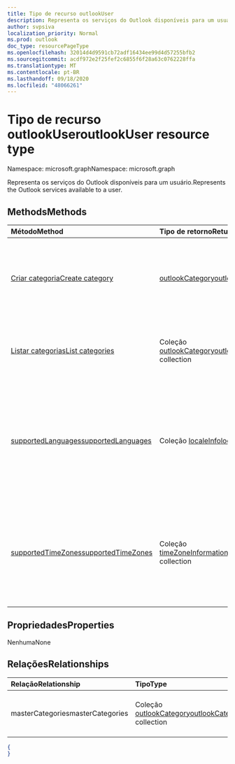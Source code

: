 ```yaml
---
title: Tipo de recurso outlookUser
description: Representa os serviços do Outlook disponíveis para um usuário.
author: svpsiva
localization_priority: Normal
ms.prod: outlook
doc_type: resourcePageType
ms.openlocfilehash: 32014d4d9591cb72adf16434ee99d4d57255bfb2
ms.sourcegitcommit: acdf972e2f25fef2c6855f6f28a63c0762228ffa
ms.translationtype: MT
ms.contentlocale: pt-BR
ms.lasthandoff: 09/18/2020
ms.locfileid: "48066261"
---
```

# <a name="outlookuser-resource-type"></a><span data-ttu-id="a14f9-103">Tipo de recurso outlookUser</span><span class="sxs-lookup"><span data-stu-id="a14f9-103">outlookUser resource type</span></span>

<span data-ttu-id="a14f9-104">Namespace: microsoft.graph</span><span class="sxs-lookup"><span data-stu-id="a14f9-104">Namespace: microsoft.graph</span></span>


<span data-ttu-id="a14f9-105">Representa os serviços do Outlook disponíveis para um usuário.</span><span class="sxs-lookup"><span data-stu-id="a14f9-105">Represents the Outlook services available to a user.</span></span>


## <a name="methods"></a><span data-ttu-id="a14f9-106">Methods</span><span class="sxs-lookup"><span data-stu-id="a14f9-106">Methods</span></span>

| <span data-ttu-id="a14f9-107">Método</span><span class="sxs-lookup"><span data-stu-id="a14f9-107">Method</span></span>           | <span data-ttu-id="a14f9-108">Tipo de retorno</span><span class="sxs-lookup"><span data-stu-id="a14f9-108">Return Type</span></span>    |<span data-ttu-id="a14f9-109">Descrição</span><span class="sxs-lookup"><span data-stu-id="a14f9-109">Description</span></span>|
|:---------------|:--------|:----------|
|[<span data-ttu-id="a14f9-110">Criar categoria</span><span class="sxs-lookup"><span data-stu-id="a14f9-110">Create category</span></span>](../api/outlookuser-post-mastercategories.md) | [<span data-ttu-id="a14f9-111">outlookCategory</span><span class="sxs-lookup"><span data-stu-id="a14f9-111">outlookCategory</span></span>](outlookcategory.md) |<span data-ttu-id="a14f9-112">Cria um objeto **outlookCategory** na lista mestra de categorias do usuário.</span><span class="sxs-lookup"><span data-stu-id="a14f9-112">Create an **outlookCategory** object in the user's master list of categories.</span></span>|
|[<span data-ttu-id="a14f9-113">Listar categorias</span><span class="sxs-lookup"><span data-stu-id="a14f9-113">List categories</span></span>](../api/outlookuser-list-mastercategories.md) | <span data-ttu-id="a14f9-114">Coleção [outlookCategory](outlookcategory.md)</span><span class="sxs-lookup"><span data-stu-id="a14f9-114">[outlookCategory](outlookcategory.md) collection</span></span> |<span data-ttu-id="a14f9-115">Obtém todas as categorias que foram definidas para o usuário.</span><span class="sxs-lookup"><span data-stu-id="a14f9-115">Get all the categories that have been defined for the user.</span></span>|
|[<span data-ttu-id="a14f9-116">supportedLanguages</span><span class="sxs-lookup"><span data-stu-id="a14f9-116">supportedLanguages</span></span>](../api/outlookuser-supportedlanguages.md) | <span data-ttu-id="a14f9-117">Coleção [localeInfo](localeinfo.md)</span><span class="sxs-lookup"><span data-stu-id="a14f9-117">[localeInfo](localeinfo.md) collection</span></span> | <span data-ttu-id="a14f9-118">Obtém a lista de localidades e idiomas com suporte para o usuário, conforme configurado no servidor de caixa de correio do usuário.</span><span class="sxs-lookup"><span data-stu-id="a14f9-118">Get the list of locales and languages that is supported for the user, as configured on the user's mailbox server.</span></span> |
|[<span data-ttu-id="a14f9-119">supportedTimeZones</span><span class="sxs-lookup"><span data-stu-id="a14f9-119">supportedTimeZones</span></span>](../api/outlookuser-supportedtimezones.md) | <span data-ttu-id="a14f9-120">Coleção [timeZoneInformation](timezoneinformation.md)</span><span class="sxs-lookup"><span data-stu-id="a14f9-120">[timeZoneInformation](timezoneinformation.md) collection</span></span> | <span data-ttu-id="a14f9-121">Obtém a lista de fusos horários com suporte para o usuário, conforme configurado no servidor de caixa de correio do usuário.</span><span class="sxs-lookup"><span data-stu-id="a14f9-121">Get the list of time zones that is supported for the user, as configured on the user's mailbox server.</span></span> |


## <a name="properties"></a><span data-ttu-id="a14f9-122">Propriedades</span><span class="sxs-lookup"><span data-stu-id="a14f9-122">Properties</span></span>
<span data-ttu-id="a14f9-123">Nenhuma</span><span class="sxs-lookup"><span data-stu-id="a14f9-123">None</span></span>

## <a name="relationships"></a><span data-ttu-id="a14f9-124">Relações</span><span class="sxs-lookup"><span data-stu-id="a14f9-124">Relationships</span></span>
| <span data-ttu-id="a14f9-125">Relação</span><span class="sxs-lookup"><span data-stu-id="a14f9-125">Relationship</span></span> | <span data-ttu-id="a14f9-126">Tipo</span><span class="sxs-lookup"><span data-stu-id="a14f9-126">Type</span></span>   |<span data-ttu-id="a14f9-127">Descrição</span><span class="sxs-lookup"><span data-stu-id="a14f9-127">Description</span></span>|
|:---------------|:--------|:----------|
|<span data-ttu-id="a14f9-128">masterCategories</span><span class="sxs-lookup"><span data-stu-id="a14f9-128">masterCategories</span></span>|<span data-ttu-id="a14f9-129">Coleção [outlookCategory](../resources/outlookcategory.md)</span><span class="sxs-lookup"><span data-stu-id="a14f9-129">[outlookCategory](../resources/outlookcategory.md) collection</span></span>| <span data-ttu-id="a14f9-130">Uma lista de categorias definidas para o usuário.</span><span class="sxs-lookup"><span data-stu-id="a14f9-130">A list of categories defined for the user.</span></span> | 

<!--{
  "blockType": "resource",
  "baseType": "microsoft.graph.entity",
  "@odata.type": "microsoft.graph.outlookUser",
  "@odata.annotations": [
    {
      "property": "masterCategories",
      "capabilities": {
        "changeTracking": false,
        "expandable": false,
        "searchable": false
      }
    }
  ]
}-->
```json
{
}
```

<!-- uuid: 8fcb5dbc-d5aa-4681-8e31-b001d5168d79
2015-10-25 14:57:30 UTC -->
<!-- {
  "type": "#page.annotation",
  "description": "outlookUser resource",
  "keywords": "",
  "section": "documentation",
  "tocPath": ""
}-->

